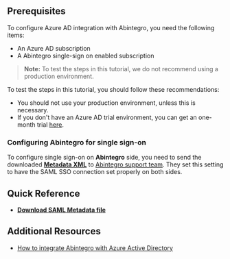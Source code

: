 ## Prerequisites

To configure Azure AD integration with Abintegro, you need the following items:

- An Azure AD subscription
- A Abintegro single-sign on enabled subscription

> **Note:**
> To test the steps in this tutorial, we do not recommend using a production environment.

To test the steps in this tutorial, you should follow these recommendations:

- You should not use your production environment, unless this is necessary.
- If you don't have an Azure AD trial environment, you can get an one-month trial [here](https://azure.microsoft.com/pricing/free-trial/).

### Configuring Abintegro for single sign-on

To configure single sign-on on **Abintegro** side, you need to send the downloaded **[Metadata XML](%metadata:metadataDownloadUrl%)** to [Abintegro support team](mailto:support@abintegro.com). They set this setting to have the SAML SSO connection set properly on both sides.


## Quick Reference

* **[Download SAML Metadata file](%metadata:metadataDownloadUrl%)**

## Additional Resources

* [How to integrate Abintegro with Azure Active Directory](https://docs.microsoft.com/azure/active-directory/active-directory-saas-abintegro-tutorial)
